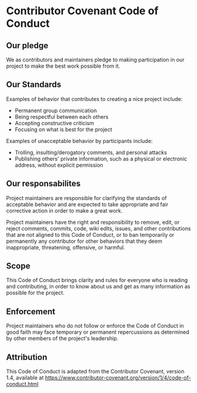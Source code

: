 # Contributor Covenant Code of Conduct
## Our pledge
We as contributors and maintainers pledge to making participation in our project to make the best work possible from it.

## Our Standards
Examples of behavior that contributes to creating a nice project include:

- Permanent group communication
- Being respectful between each others
- Accepting constructive criticism
- Focusing on what is best for the project

Examples of unacceptable behavior by participants include:

- Trolling, insulting/derogatory comments, and personal attacks
- Publishing others' private information, such as a physical or electronic address, without explicit permission

## Our responsabilites

Project maintainers are responsible for clarifying the standards of acceptable behavior and are expected to take appropriate and fair corrective action in order to make a great work.

Project maintainers have the right and responsibility to remove, edit, or reject comments, commits, code, wiki edits, issues, and other contributions that are not aligned to this Code of Conduct, or to ban temporarily or permanently any contributor for other behaviors that they deem inappropriate, threatening, offensive, or harmful.

## Scope
This Code of Conduct brings clarity and rules for everyone who is reading and contributing, in order to know about us and get as many information as possible for the project.

## Enforcement 

Project maintainers who do not follow or enforce the Code of Conduct in good faith may face temporary or permanent repercussions as determined by other members of the project's leadership.

## Attribution

This Code of Conduct is adapted from the Contributor Covenant, version 1.4, available at https://www.contributor-covenant.org/version/1/4/code-of-conduct.html